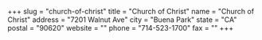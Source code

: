 +++
slug = "church-of-christ"
title = "Church of Christ"
name = "Church of Christ"
address = "7201 Walnut Ave"
city = "Buena Park"
state = "CA"
postal = "90620"
website = ""
phone = "714-523-1700"
fax = ""
+++
